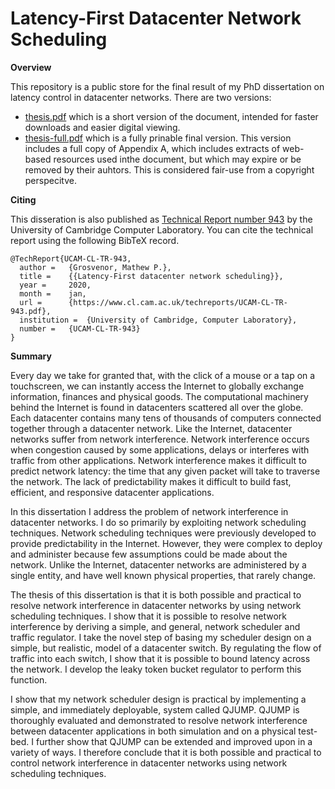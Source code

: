 # Latency-First Datacenter Network Scheduling 

**Overview**

This repository is a public store for the final result of my PhD dissertation on latency control in datacenter networks. There are two versions:

- [thesis.pdf](https://github.com/mgrosvenor/phd/blob/master/thesis.pdf) which is a short version of the document, intended for faster downloads and easier digital viewing.  
- [thesis-full.pdf]() which is a fully prinable final version. This version includes a full copy of Appendix A, which includes extracts of web-based resources used inthe document, but which may expire or be removed by their auhtors. This is considered fair-use from a copyright perspecitve. 

**Citing**

This disseration is also published as [Technical Report number 943](https://www.cl.cam.ac.uk/techreports/UCAM-CL-TR-943.html) by the University of Cambridge Computer Laboratory. You can cite the technical report using the following BibTeX record. 

```
@TechReport{UCAM-CL-TR-943,
  author =	 {Grosvenor, Mathew P.},
  title = 	 {{Latency-First datacenter network scheduling}},
  year = 	 2020,
  month = 	 jan,
  url = 	 {https://www.cl.cam.ac.uk/techreports/UCAM-CL-TR-943.pdf},
  institution =  {University of Cambridge, Computer Laboratory},
  number = 	 {UCAM-CL-TR-943}
}
```

**Summary**

Every day we take for granted that, with the click of a mouse or a tap on a touchscreen, we can instantly access the Internet to globally exchange information, finances and physical goods. The computational machinery behind the Internet is found in datacenters scattered all over the globe. Each datacenter contains many tens of thousands of computers connected together through a datacenter network. Like the Internet, datacenter networks suffer from network interference. Network interference occurs when congestion caused by some applications, delays or interferes with traffic from other applications. Network interference makes it difficult to predict network latency: the time that any given packet will take to traverse the network. The lack of predictability makes it difficult to build fast, efficient, and responsive datacenter applications.

In this dissertation I address the problem of network interference in datacenter networks. I do so primarily by exploiting network scheduling techniques. Network scheduling techniques were previously developed to provide predictability in the Internet. However, they were complex to deploy and administer because few assumptions could be made about the network. Unlike the Internet, datacenter networks are administered by a single entity, and have well known physical properties, that rarely change.

The thesis of this dissertation is that it is both possible and practical to resolve network interference in datacenter networks by using network scheduling techniques. I show that it is possible to resolve network interference by deriving a simple, and general, network scheduler and traffic regulator. I take the novel step of basing my scheduler design on a simple, but realistic, model of a datacenter switch. By regulating the flow of traffic into each switch, I show that it is possible to bound latency across the network. I develop the leaky token bucket regulator to perform this function. 

I show that my network scheduler design is practical by implementing a simple, and immediately deployable, system called QJUMP. QJUMP is thoroughly evaluated and demonstrated to resolve network interference between datacenter applications in both simulation and on a physical test-bed. I further show that QJUMP can be extended and improved upon in a variety of ways. I therefore conclude that it is both possible and practical to control network interference in datacenter networks using network scheduling techniques.

